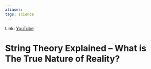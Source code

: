 ```yaml
---
aliases:
tags: science
---
```

Link: [YouTube](https://www.youtube.com/watch?v=Da-2h2B4faU)

# String Theory Explained – What is The True Nature of Reality?